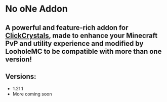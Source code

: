 # No oNe Addon

A powerful and feature-rich addon for [ClickCrystals](https://github.com/ClickCrystals-Development/ClickCrystals), made to enhance your
Minecraft PvP and utility experience and modified by LooholeMC to be compatible with more than one version!
---

## Versions:
- 1.21.1
- More coming soon
